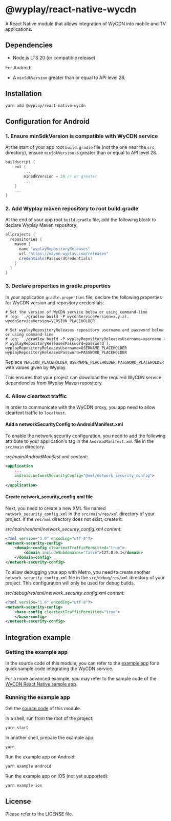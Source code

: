 # @wyplay/react-native-wycdn

A React Native module that allows integration of WyCDN into mobile and TV applications.

## Dependencies

- Node.js LTS 20 (or compatible release)

For Android:

- A `minSdkVersion` greater than or equal to API level 28.

## Installation

```sh
yarn add @wyplay/react-native-wycdn
```

## Configuration for Android

### 1. Ensure minSdkVersion is compatible with WyCDN service

At the start of your app root `build.gradle` file (not the one near the `src` directory), ensure `minSdkVersion` is greater than or equal to API level 28.

```gradle
buildscript {
    ext {
        ...
        minSdkVersion = 28 // or greater
        ...
    }
    ...
}
```

### 2. Add Wyplay maven repository to root build.gradle

At the end of your app root `build.gradle` file, add the following block to declare Wyplay Maven repository:

```gradle
allprojects {
  repositories {
    maven {
      name "wyplayRepositoryReleases"
      url "https://maven.wyplay.com/releases"
      credentials(PasswordCredentials)
    }
  }
}
```

### 3. Declare properties in gradle.properties

In your application `gradle.properties` file, declare the following properties for WyCDN version and repository credentials:

```properties
# Set the version of WyCDN service below or using command-line
# (eg: `./gradlew build -P wycdnServiceVersion=x.y.z).
wycdnServiceVersion=VERSION_PLACEHOLDER

# Set wyplayRepositoryReleases repository username and password below or using command-line
# (eg: `./gradlew build -P wyplayRepositoryReleasesUsername=username -P wyplayRepositoryReleasesPassword=password`).
wyplayRepositoryReleasesUsername=USERNAME_PLACEHOLDER
wyplayRepositoryReleasesPassword=PASSWORD_PLACEHOLDER
```

Replace `VERSION_PLACEHOLDER`, `USERNAME_PLACEHOLDER`, `PASSWORD_PLACEHOLDER` with values given by Wyplay.

This ensures that your project can download the required WyCDN service dependencies from Wyplay Maven repository.

### 4. Allow cleartext traffic

In order to communicate with the WyCDN proxy, you app need to allow cleartext traffic to `localhost`.

#### Add a networkSecurityConfig to AndroidManifest.xml

To enable the network security configuration, you need to add the following attribute to your application's tag in the `AndroidManifest.xml` file in the `src/main` directory.

_src/main/AndroidManifest.xml content:_

```xml
<application
    ...
    android:networkSecurityConfig="@xml/network_security_config">
    ...
</application>
```

#### Create network_security_config.xml file

Next, you need to create a new XML file named `network_security_config.xml` in the `src/main/res/xml` directory of your project.  If the `res/xml` directory does not exist, create it.

_src/main/res/xml/network_security_config.xml content:_

```xml
<?xml version="1.0" encoding="utf-8"?>
<network-security-config>
    <domain-config cleartextTrafficPermitted="true">
        <domain includeSubdomains="false">127.0.0.1</domain>
    </domain-config>
</network-security-config>
```

To allow debugging your app with Metro, you need to create another `network_security_config.xml` file in the `src/debug/res/xml` directory of your project. This configuration will only be used for debug builds.

_src/debug/res/xml/network_security_config.xml content:_

```xml
<?xml version="1.0" encoding="utf-8"?>
<network-security-config>
    <base-config cleartextTrafficPermitted="true">
    </base-config>
</network-security-config>
```

## Integration example

### Getting the example app

In the source code of this module, you can refer to the [example app](https://github.com/wyplay/wycdn-agent-reactnative/tree/main/example) for a quick sample code integrating the WyCDN service.

For a more advanced example, you may refer to the sample code of the [WyCDN React Native sample app](https://github.com/wyplay/wycdn-sampleapp-reactnative).

### Running the example app

Get the [source code](https://github.com/wyplay/wycdn-agent-reactnative) of this module.

In a shell, run from the root of the project:

```sh
yarn start
```

In another shell, prepare the example app:

```sh
yarn
```

Run the example app on Android:

```sh
yarn example android
```

Run the example app on iOS (not yet supported):

```sh
yarn example ios
```

## License

Please refer to the LICENSE file.
